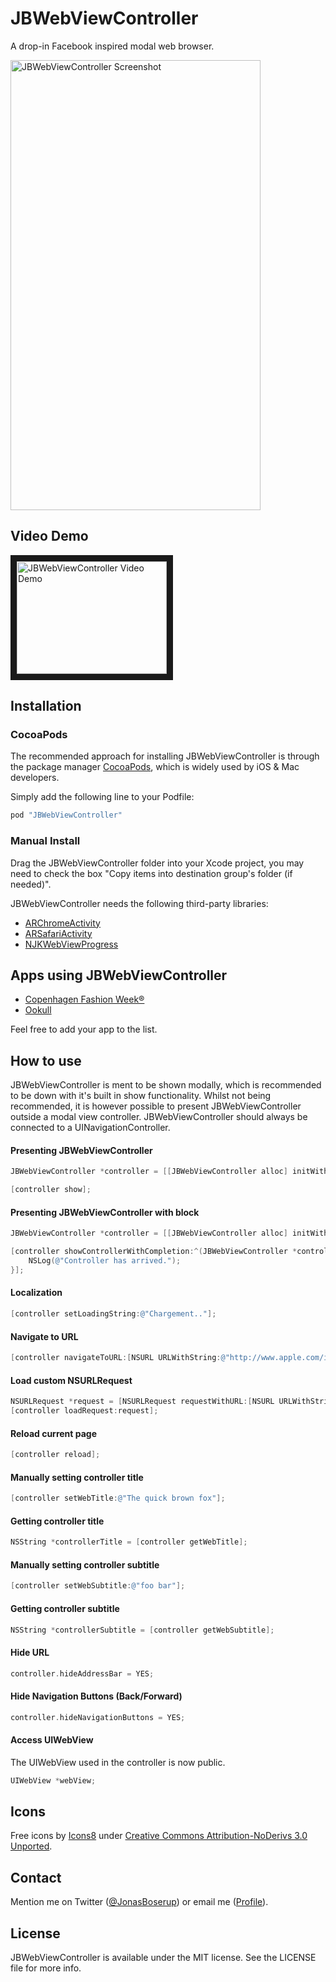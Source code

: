 JBWebViewController
===================

A drop-in Facebook inspired modal web browser.

<img src="https://raw.githubusercontent.com/boserup/JBWebViewController/master/Example/screenshot.png" alt="JBWebViewController Screenshot" width="400" height="720">

## Video Demo
<a href="http://www.youtube.com/watch?feature=player_embedded&v=pyNy3VuTJTs
" target="_blank"><img src="http://img.youtube.com/vi/pyNy3VuTJTs/0.jpg" 
alt="JBWebViewController Video Demo" width="240" height="180" border="10" /></a>

## Installation

### CocoaPods
The recommended approach for installing JBWebViewController is through the package manager [CocoaPods](http://cocoapods.org/), which is widely used by iOS & Mac developers.

Simply add the following line to your Podfile:
```ruby
pod "JBWebViewController"
```

### Manual Install
Drag the JBWebViewController folder into your Xcode project, you may need to check the box "Copy items into destination group's folder (if needed)".

JBWebViewController needs the following third-party libraries:
* [ARChromeActivity](https://github.com/alextrob/ARChromeActivity)
* [ARSafariActivity](https://github.com/alexruperez/ARSafariActivity)
* [NJKWebViewProgress](https://github.com/ninjinkun/NJKWebViewProgress)

## Apps using JBWebViewController
- [Copenhagen Fashion Week®](http://itunes.apple.com/app/id901148180?mt=8)
- [Ookull](http://itunes.apple.com/app/id934603488?mt=8)

Feel free to add your app to the list.

## How to use
JBWebViewController is ment to be shown modally, which is recommended to be down with it's built in show functionality. Whilst not being recommended, it is however possible to present JBWebViewController outside a modal view controller. JBWebViewController should always be connected to a UINavigationController.

#### Presenting JBWebViewController
```objectivec
JBWebViewController *controller = [[JBWebViewController alloc] initWithUrl:[NSURL URLWithString:@"http://www.apple.com/iphone/"]];

[controller show];
```

#### Presenting JBWebViewController with block
```objectivec
JBWebViewController *controller = [[JBWebViewController alloc] initWithUrl:[NSURL URLWithString:@"http://www.apple.com/iphone/"]];

[controller showControllerWithCompletion:^(JBWebViewController *controller) {
    NSLog(@"Controller has arrived.");
}];
```

#### Localization
```objectivec
[controller setLoadingString:@"Chargement.."];
```

#### Navigate to URL
```objectivec
[controller navigateToURL:[NSURL URLWithString:@"http://www.apple.com/ios/"]];
```

#### Load custom NSURLRequest
```objectivec
NSURLRequest *request = [NSURLRequest requestWithURL:[NSURL URLWithString:@"http://developer.apple.com/"]];
[controller loadRequest:request];
```

#### Reload current page
```objectivec
[controller reload];
```

#### Manually setting controller title
```objectivec
[controller setWebTitle:@"The quick brown fox"];
```

#### Getting controller title
```objectivec
NSString *controllerTitle = [controller getWebTitle];
```

#### Manually setting controller subtitle
```objectivec
[controller setWebSubtitle:@"foo bar"];
```

#### Getting controller subtitle
```objectivec
NSString *controllerSubtitle = [controller getWebSubtitle];
```

#### Hide URL
```objectivec
controller.hideAddressBar = YES;
```

#### Hide Navigation Buttons (Back/Forward)
```objectivec
controller.hideNavigationButtons = YES;
```

#### Access UIWebView
The UIWebView used in the controller is now public.
```objectivec
UIWebView *webView;
```

## Icons
Free icons by [Icons8](http://icons8.com/) under [Creative Commons Attribution-NoDerivs 3.0 Unported](https://creativecommons.org/licenses/by-nd/3.0/).

## Contact

Mention me on Twitter ([@JonasBoserup](https://twitter.com/JonasBoserup)) or email me ([Profile](https://github.com/boserup)).

## License

JBWebViewController is available under the MIT license. See the LICENSE file for more info.
